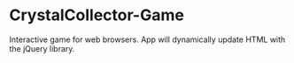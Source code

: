 # CrystalCollector-Game
Interactive game for web browsers. App will dynamically update HTML with the jQuery library.
